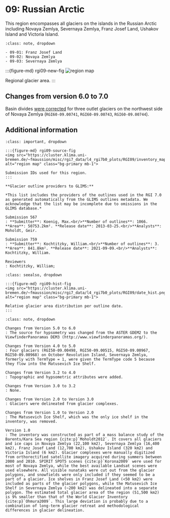 # 09: Russian Arctic

This region encompasses all glaciers on the islands in the Russian Arctic including Novaya Zemlya, Severnaya Zemlya, Franz Josef Land, Ushakov Island and Victoria Island.

```{admonition} Subregions
:class: note, dropdown

- 09-01: Franz Josef Land
- 09-02: Novaya Zemlya
- 09-03: Severnaya Zemlya

```

:::{figure-md} rgi09-new-fig
<img src="https://cluster.klima.uni-bremen.de/~fmaussion/misc/rgi7_data/l4_rgi7b0_plots/RGI09/isrgi6_map.jpeg" alt="region map" class="bg-primary mb-1">

Regional glacier area.
:::

## Changes from version 6.0 to 7.0

Basin divides [were corrected](https://github.com/GLIMS-RGI/rgi7_scripts/issues/4) for three outlet glaciers on the northwest side of Novaya Zemlya (`RGI60-09.00741`, `RGI60-09.00743`, `RGI60-09.00744`).

## Additional information 

```{admonition} Data sources and analysts
:class: important, dropdown

:::{figure-md} rgi09-source-fig
<img src="https://cluster.klima.uni-bremen.de/~fmaussion/misc/rgi7_data/l4_rgi7b0_plots/RGI09/inventory_map.jpeg" alt="region map" class="bg-primary mb-1">

Submission IDs used for this region.
:::

**Glacier outline providers to GLIMS:**

*This list includes the providers of the outlines used in the RGI 7.0 as generated automatically from the GLIMS outlines metadata. We acknowledge that the list may be incomplete due to omissions in the GLIMS database.*

Submission 567
: **Submitter**: Koenig, Max.<br/>**Number of outlines**: 1066. **Area**: 50753.2km². **Release date**: 2013-03-25.<br/>**Analysts**: Moholdt, Geir.

Submission 759
: **Submitter**: Kochtitzky, William.<br/>**Number of outlines**: 3. **Area**: 841.8km². **Release date**: 2021-09-09.<br/>**Analysts**: Kochtitzky, William.

Reviewers
: Kochtitzky, William;

```

```{admonition} Outlines date distribution
:class: seealso, dropdown

:::{figure-md} rgi09-hist-fig
<img src="https://cluster.klima.uni-bremen.de/~fmaussion/misc/rgi7_data/l4_rgi7b0_plots/RGI09/date_hist.png" alt="region map" class="bg-primary mb-1">

Relative glacier area distribution per outline date.
:::

```

```{admonition} Version history
:class: note, dropdown

Changes from Version 5.0 to 6.0
: The source for hypsometry was changed from the ASTER GDEM2 to the ViewfinderPanoramas DEM3 (http://www.viewfinderpanoramas.org/).

Changes from Version 4.0 to 5.0
: Four glaciers (RGI50-09.00498, RGI50-09.00515, RGI50-09.00967, RGI50-09.00968) on October Revolution Island, Severnaya Zemlya, formerly with TermType = 1, were given the TermType code 5 because they flow into the Matusevich Ice Shelf.

Changes from Version 3.2 to 4.0
: Topographic and hypsometric attributes were added.

Changes from Version 3.0 to 3.2
: None.

Changes from Version 2.0 to Version 3.0
: Glaciers were delineated from glacier complexes.

Changes from Version 1.0 to Version 2.0
: The Matusevich Ice Shelf, which was the only ice shelf in the inventory, was removed.

Version 1.0
: The inventory was constructed as part of a mass balance study of the Barents/Kara Sea region {cite:p}`Moholdt2012`. It covers all glaciers and ice caps in Novaya Zemlya (22,100 km2), Severnaya Zemlya (16,400 km2), Franz Josef Land (12,700 km2), Ushakov Island (320 km2) and Victoria Island (6 km2). Glacier complexes were manually digitized from orthorectified satellite imagery acquired during summers between 2000 and 2010. SPIRIT SPOT5 scenes {cite:p}`Korona2009` were used for most of Novaya Zemlya, while the best available Landsat scenes were used elsewhere. All visible nunataks were cut out from the glacier polygons, and snowfields were only included if they seemed to be a part of a glacier. Ice shelves in Franz Josef Land (<50 km2) were included as parts of the glacier polygons, while the Matusevich Ice Shelf in Severnaya Zemlya (~200 km2) was delineated into a separate polygon. The estimated total glacier area of the region (51,500 km2) is 9% smaller than that of the World Glacier Inventory {cite:p}`Ohmura2009`. This large deviation is probably due to a combination of long-term glacier retreat and methodological differences in glacier delineation.

```
